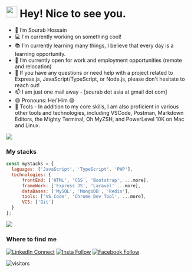 <h1>
  <img src="https://emojis.slackmojis.com/emojis/images/1531849430/4246/blob-sunglasses.gif?1531849430" width="30"/> 
  Hey! Nice to see you.
</h1> 

- 🔭 I’m Sourab Hossain
- 💻 I'm currently working on something cool!
- 📚 I’m currently learning many things, I believe that every day is a learning opportunity.
- 👀 I’m currently open for work and employment opportunities (remote and relocation)
- 💬 If you have any questions or need help with a project related to Express.js, JavaScript/TypeScript, or Node.js, please don't hesitate to reach out!
- 📫 I am just one mail away - [sourab dot asia at gmail dot com]
- 😄 Pronouns: He/ Him 😄
- :wrench: Tools - In addition to my core skills, I am also proficient in various other tools and technologies, including VSCode, Postman, Markdown Editors, the Mighty Terminal, Oh MyZSH, and PowerLevel 10K on Mac and Linux.


<a href="https://youtu.be/EzcCz5mI5Mc"><img src="https://user-images.githubusercontent.com/73097560/115834477-dbab4500-a447-11eb-908a-139a6edaec5c.gif"></a>

### My stacks

```js
const myStacks = {
  laguages: ['JavaScript', 'TypeScript', 'PHP'],
  technologies: {
      frontEnd: ['HTML', 'CSS', 'Bootstrap', ...more],
      frameWork: ['Express JS', 'Laravel' ...more],
      dataBases: ['MySQL', 'MongoDB', 'Redis'],
      tools: ['VS Code', 'Chrome Dev Tool', ...more],
      VCS: ['Git']
  }
};
```

<a href="https://youtu.be/EzcCz5mI5Mc"><img src="https://user-images.githubusercontent.com/73097560/115834477-dbab4500-a447-11eb-908a-139a6edaec5c.gif"></a>

### Where to find me
[![LinkedIn Connect](https://img.shields.io/badge/%20-Connect-black?color=14171A&labelColor=212121&logo=linkedin&logoColor=ffffff)](https://www.linkedin.com/in/sourabhossain/) [![Insta Follow](https://img.shields.io/badge/%20-Follow-black?color=14171A&labelColor=d81b60&logo=instagram&logoColor=ffffff)](https://www.instagram.com/cpsourab/) [![Facebook Follow](https://img.shields.io/badge/%20-Connect-black?color=14171A&labelColor=1976d2&logo=facebook&logoColor=ffffff)](https://www.facebook.com/cpsourab)

![visitors](https://visitor-badge.laobi.icu/badge?page_id=sourabhossain)
